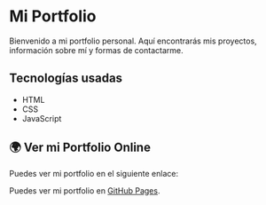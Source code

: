 # Mi Portfolio

Bienvenido a mi portfolio personal. Aquí encontrarás mis proyectos, información sobre mí y formas de contactarme.

## Tecnologías usadas
- HTML
- CSS
- JavaScript

## 🌍 Ver mi Portfolio Online  
Puedes ver mi portfolio en el siguiente enlace:  

Puedes ver mi portfolio en [GitHub Pages](https://alejandrofontesalbeza.github.io/Portfolio/).